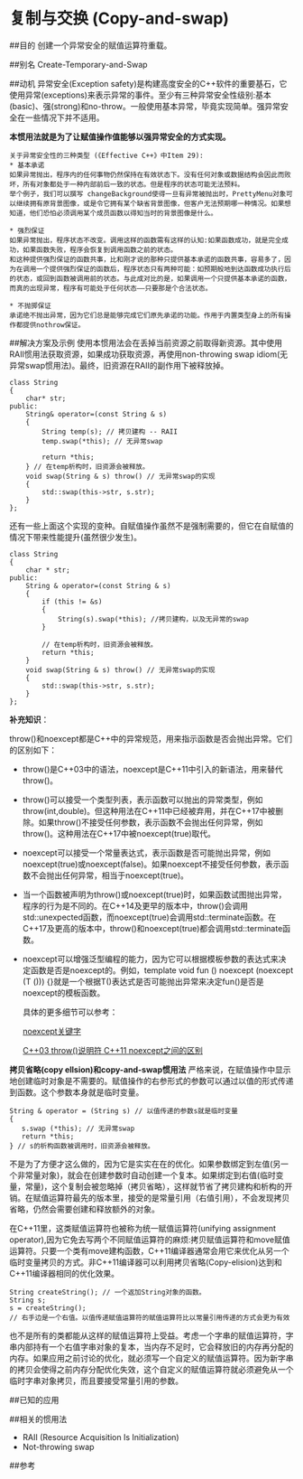 # 复制与交换 (Copy-and-swap)
##目的
创建一个异常安全的赋值运算符重载。

##别名
Create-Temporary-and-Swap

##动机
异常安全(Exception safety)是构建高度安全的C++软件的重要基石，它使用异常(exceptions)来表示异常的事件。至少有三种异常安全性级别:基本(basic)、强(strong)和no-throw。一般使用基本异常，毕竟实现简单。强异常安全在一些情况下并不适用。

**本惯用法就是为了让赋值操作值能够以强异常安全的方式实现。**

    关于异常安全性的三种类型 (《Effective C++》中Item 29):
    * 基本承诺
    如果异常抛出，程序内的任何事物仍然保持在有效状态下。没有任何对象或数据结构会因此而败坏，所有对象都处于一种内部前后一致的状态。但是程序的状态可能无法预料。
    举个例子，我们可以撰写 changeBackground使得一旦有异常被抛出时，PrettyMenu对象可以继续拥有原背景图像，或是令它拥有某个缺省背景图像，但客户无法预期哪一种情况。如果想知道，他们恐怕必须调用某个成员函数以得知当时的背景图像是什么。
    
    * 强烈保证
    如果异常抛出，程序状态不改变。调用这样的函数需有这样的认知:如果函数成功，就是完全成功，如果函数失败，程序会恢复到调用函数之前的状态。
    和这种提供强烈保证的函数共事，比和刚才说的那种只提供基本承诺的函数共事，容易多了，因为在调用一个提供强烈保证的函数后，程序状态只有两种可能：如预期般地到达函数成功执行后的状态，或回到函数被调用前的状态。与此成对比的是，如果调用一个只提供基本承诺的函数，而真的出现异常，程序有可能处于任何状态——只要那是个合法状态。
    
    * 不抛掷保证
    承诺绝不抛出异常，因为它们总是能够完成它们原先承诺的功能。作用于内置类型身上的所有操作都提供nothrow保证。

##解决方案及示例
使用本惯用法会在丢掉当前资源之前取得新资源。其中使用RAII惯用法获取资源，如果成功获取资源，再使用non-throwing swap idiom(无异常swap惯用法)。最终，旧资源在RAII的副作用下被释放掉。

```
class String
{
    char* str;
public:
    String& operator=(const String & s)
    {
        String temp(s); // 拷贝建构 -- RAII
        temp.swap(*this); // 无异常swap

        return *this;
    } // 在temp析构时，旧资源会被释放。
    void swap(String & s) throw() // 无异常swap的实现
    {
        std::swap(this->str, s.str);
    }
};
```

还有一些上面这个实现的变种。自赋值操作虽然不是强制需要的，但它在自赋值的情况下带来性能提升(虽然很少发生)。
```
class String
{
    char * str;
public:
    String & operator=(const String & s)
    {
        if (this != &s)
        {
            String(s).swap(*this); //拷贝建构，以及无异常的swap
        }

        // 在temp析构时，旧资源会被释放。
        return *this;
    }
    void swap(String & s) throw() // 无异常swap的实现
    {
        std::swap(this->str, s.str);
    }
};
```

**补充知识**：

throw()和noexcept都是C++中的异常规范，用来指示函数是否会抛出异常。它们的区别如下：

- throw()是C++03中的语法，noexcept是C++11中引入的新语法，用来替代throw()。

- throw()可以接受一个类型列表，表示函数可以抛出的异常类型，例如throw(int,double)。但这种用法在C++11中已经被弃用，并在C++17中被删除。如果throw()不接受任何参数，表示函数不会抛出任何异常，例如throw()。这种用法在C++17中被noexcept(true)取代。

- noexcept可以接受一个常量表达式，表示函数是否可能抛出异常，例如noexcept(true)或noexcept(false)。如果noexcept不接受任何参数，表示函数不会抛出任何异常，相当于noexcept(true)。

- 当一个函数被声明为throw()或noexcept(true)时，如果函数试图抛出异常，程序的行为是不同的。在C++14及更早的版本中，throw()会调用std::unexpected函数，而noexcept(true)会调用std::terminate函数。在C++17及更高的版本中，throw()和noexcept(true)都会调用std::terminate函数。

- noexcept可以增强泛型编程的能力，因为它可以根据模板参数的表达式来决定函数是否是noexcept的。例如，template void fun () noexcept (noexcept (T ())) {}就是一个根据T()表达式是否可能抛出异常来决定fun()是否是noexcept的模板函数。

  具体的更多细节可以参考：

  [noexcept关键字](https://zhuanlan.zhihu.com/p/196164710)

  [C++03 throw()说明符 C++11 noexcept之间的区别](https://qastack.cn/programming/12833241/difference-between-c03-throw-specifier-c11-noexcept)

**拷贝省略(copy ellsion)和copy-and-swap惯用法**
严格来说，在赋值操作中显示地创建临时对象是不需要的。赋值操作的右参形式的参数可以通过以值的形式传递到函数。这个参数本身就是临时变量。

```
String & operator = (String s) // 以值传递的参数s就是临时变量
{
   s.swap (*this); // 无异常swap
   return *this;
} // s的析构函数被调用时，旧资源会被释放。
```
不是为了方便才这么做的，因为它是实实在在的优化。如果参数绑定到左值(另一个非常量对象)，就会在创建参数时自动创建一个复本。如果绑定到右值(临时变量，常量)，这个复制会被忽略掉（拷贝省略），这样就节省了拷贝建构和析构的开销。在赋值运算符最先的版本里，接受的是常量引用（右值引用），不会发现拷贝省略，仍然会需要创建和释放额外的对象。

在C++11里，这类赋值运算符也被称为统一赋值运算符(unifying assignment operator),因为它免去写两个不同赋值运算符的麻烦:拷贝赋值运算符和move赋值运算符。只要一个类有move建构函数，C++11编译器通常会用它来优化从另一个临时变量拷贝的方式。非C++11编译器可以利用拷贝省略(Copy-elision)达到和C++11编译器相同的优化效果。
```
String createString(); // 一个返加String对象的函数。
String s;
s = createString();
// 右手边是一个右值。以值传递赋值运算符的赋值运算符比以常量引用传递的方式会更为有效
```

也不是所有的类都能从这样的赋值运算符上受益。考虑一个字串的赋值运算符，字串内部持有一个右值字串对象的复本，当内存不足时，它会释放旧的内存再分配的内存。如果应用之前讨论的优化，就必须写一个自定义的赋值运算符。因为新字串的拷贝会使得之前内存分配优化失效，这个自定义的赋值运算符就必须避免从一个临时字串对象拷贝，而且要接受常量引用的参数。

##已知的应用

##相关的惯用法
* RAII (Resource Acquisition Is Initialization)
* Not-throwing swap

##参考
